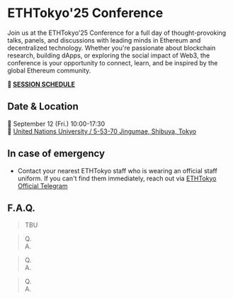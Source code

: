 # ETHTokyo'25 Conference
Join us at the ETHTokyo'25 Conference for a full day of thought-provoking talks, panels, and discussions with leading minds in Ethereum and decentralized technology. Whether you're passionate about blockchain research, building dApps, or exploring the social impact of Web3, the conference is your opportunity to connect, learn, and be inspired by the global Ethereum community.

**🎤 [SESSION SCHEDULE](https://speak.ethtokyo.org/conference-2025/schedule/)**

## Date & Location
📅 September 12 (Fri.) 10:00-17:30 \
📍 [United Nations University / 5-53-70 Jingumae, Shibuya, Tokyo](https://maps.app.goo.gl/9z41vXGKVTzhFFLFA)

## In case of emergency
- Contact your nearest ETHTokyo staff who is wearing an official staff uniform. If you can't find them immediately, reach out via [ETHTokyo Official Telegram](https://t.me/ethtokyo)

## F.A.Q.
> TBU

> Q. \
A.

> Q. \
A.

> Q. \
A.
